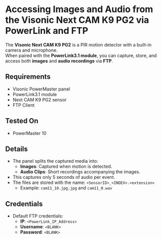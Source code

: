 # Accessing Images and Audio from the Visonic Next CAM K9 PG2 via PowerLink and FTP

The **Visonic Next CAM K9 PG2** is a PIR motion detector with a built-in camera and microphone.  
When paired with the **PowerLink3.1 module**, you can capture, store, and access both **images** and **audio recordings** via **FTP**.

## Requirements

- Visonic PowerMaster panel  
- PowerLink3.1 module  
- Next CAM K9 PG2 sensor
- FTP Client

## Tested On
- PowerMaster 10

## Details
- The panel splits the captured media into:
  - **Images**: Captured when motion is detected.
  - **Audio Clips**: Short recordings accompanying the images.
- This captures only 5 seconds of audio per event.
- The files are stored with the name: `<SensorID>_<INDEX>.<extension>`
  - Example: `cam11_10.jpg.jpg` and `cam11_0.wav`

## Credentials
- Default FTP credentials:
  - **IP**: `<PowerLink_IP_Address>`
  - **Username**: `<BLANK>`
  - **Password**: `<BLANK>`